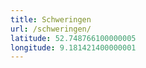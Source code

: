 ```yaml
---
title: Schweringen
url: /schweringen/
latitude: 52.748766100000005
longitude: 9.181421400000001
---
```

